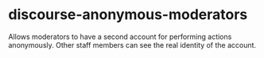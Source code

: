 # discourse-anonymous-moderators

Allows moderators to have a second account for performing actions anonymously. Other staff members can see the real identity of the account.